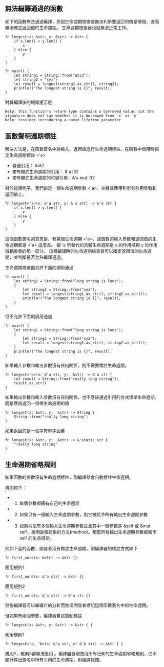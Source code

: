 
## 無法編譯通過的函數
如下的函數無法通過編譯，原因生命週期檢查器無法判斷要返回的值是哪個，進而無法確定返回值的生命週期。
生命週期檢查器也就無法正常工作。

```shell
fn longest(x: &str, y: &str) -> &str {
    if x.len() > y.len() {
        x
    } else {
        y
    }
}

fn main() {
    let string1 = String::from("abcd");
    let string2 = "xyz";
    let result = longest(string1.as_str(), string2);
    println!("The longest string is {}", result);
}
```

對其編譯後的報錯提示是

```shell
help: this function's return type contains a borrowed value, but the signature does not say whether it is borrowed from `x` or `y`
help: consider introducing a named lifetime parameter
```

## 函數聲明週期標註

解決方法是，在函數簽名中對輸入、返回值進行生命週期標註。在函數中借用時指定生命週期標註 <'a>
- 普通引用： &i32        
- 帶有顯式生命週期的引用： &'a i32     
- 帶有顯式生命週期的可變引用：&'a mut i32

對於這個例子，我們指定一個生命週期參數 <'a>，並將其應用到所有引用參數和返回值上。

```
fn longest<'a>(x: &'a str, y: &'a str) -> &'a str {
    if x.len() > y.len() {
        x
    } else {
        y
    }
}
```

這個函數簽名的意思是，有某個生命週期 <'a>，該函數的輸入參數和返回值的生命週期都是 <'a> 這麼長。
被 'a 所替代的具體生命週期是 x 的作用域與 y 的作用域相重疊的那一部分。
這樣編譯時的生命週期檢查器可以確定返回值的生命週期，並判斷是否允許編譯通過。

生命週期檢查器允許下面的調用通過
```
fn main() {
    let string1 = String::from("long string is long");
    {
        let string2 = String::from("xyz");
        let result = longest(string1.as_str(), string2.as_str());
        println!("The longest string is {}", result);
    }
}
```

但不允許下面的調用通過

```
fn main() {
    let string1 = String::from("long string is long");
    {
        let string2 = String::from("xyz");
        let result = longest(string1.as_str(), string2.as_str());
    }
    println!("The longest string is {}", result);
}
```

如果輸入參數和輸出參數沒有任何關係，則不需要標註生命週期。

```shell
fn longest<'a>(x: &'a str, y:  &str) -> &'a str {
    let result = String::from("really long string");
    result.as_str()
}
```

如果輸出參數和輸入參數沒有任何關係，也不應該通過引用的方式標準生命週期。而是應該返回一個帶生命週期的值

```shell
fn longest(x: &str, y:  &str) -> String {
    String::from("really long string")
}
```

如果返回的是一個字符串字面量
```shell
fn longest(x: &str, y:  &str) -> &'static str {
    "really long string"
}
```


## 生命週期省略規則

如果函數的參數沒有生命週期標註，則編譯器會自動標註生命週期。

規則如下：
- 1. 每個參數都擁有自己的生命週期
- 2. 如果只有一個輸入生命週期參數，則它被賦予所有輸出生命週期參數
- 3. 如果方法有多個輸入生命週期參數並且其中一個參數是 &self 或 &mut self，說明是個對象的方法(method)。那麼所有輸出生命週期參數被賦予 self 的生命週期。

例如下面的函數，開發者沒有標註生命週期，則編譯器的標註方式如下
```shell
fn first_word(s: &str) -> &str {}
```
應用規則1
```shell
fn first_word(s: &'a str) -> &str {}
```
應用規則2
```shell
fn first_word(s: &'a str) -> &'a str {}
```
然後編譯器可以繼續它的分析而無須開發者標記這個函數簽名中的生命週期。

但如果有兩個參數，編譯器嘗試自動標註

```shell
fn longest(x: &str, y: &str) -> &str { }
```

應用規則1
```shell
fn longest<'a, 'b>(x: &'a str, y: &'b str) -> &str { }
```
規則2，規則3都無法應用 。編譯器發現使用所有已知的生命週期省略規則，仍不能計算出簽名中所有引用的生命週期。則編譯報錯。